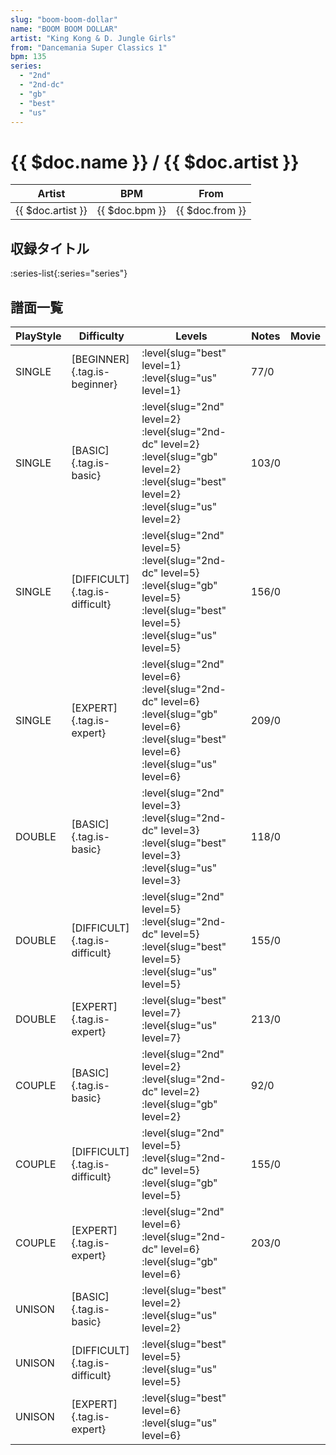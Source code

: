 ```yaml
---
slug: "boom-boom-dollar"
name: "BOOM BOOM DOLLAR"
artist: "King Kong & D. Jungle Girls"
from: "Dancemania Super Classics 1"
bpm: 135
series:
  - "2nd"
  - "2nd-dc"
  - "gb"
  - "best"
  - "us"
---
```


# {{ $doc.name }} / {{ $doc.artist }}

|Artist|BPM|From|
|------|---|----|
|{{ $doc.artist }}|{{ $doc.bpm }}|{{ $doc.from }}|

## 収録タイトル

:series-list{:series="series"}

## 譜面一覧

|PlayStyle|Difficulty|Levels|Notes|Movie|
|---------|----------|------|-----|-----|
|SINGLE|[BEGINNER]{.tag.is-beginner}|<div class="field is-grouped is-grouped-multiline">:level{slug="best" level=1} :level{slug="us" level=1}</div>|77/0||
|SINGLE|[BASIC]{.tag.is-basic}|<div class="field is-grouped is-grouped-multiline">:level{slug="2nd" level=2} :level{slug="2nd-dc" level=2} :level{slug="gb" level=2} :level{slug="best" level=2} :level{slug="us" level=2}</div>|103/0||
|SINGLE|[DIFFICULT]{.tag.is-difficult}|<div class="field is-grouped is-grouped-multiline">:level{slug="2nd" level=5} :level{slug="2nd-dc" level=5} :level{slug="gb" level=5} :level{slug="best" level=5} :level{slug="us" level=5}</div>|156/0||
|SINGLE|[EXPERT]{.tag.is-expert}|<div class="field is-grouped is-grouped-multiline">:level{slug="2nd" level=6} :level{slug="2nd-dc" level=6} :level{slug="gb" level=6} :level{slug="best" level=6} :level{slug="us" level=6}</div>|209/0||
|DOUBLE|[BASIC]{.tag.is-basic}|<div class="field is-grouped is-grouped-multiline">:level{slug="2nd" level=3} :level{slug="2nd-dc" level=3} :level{slug="best" level=3} :level{slug="us" level=3}</div>|118/0||
|DOUBLE|[DIFFICULT]{.tag.is-difficult}|<div class="field is-grouped is-grouped-multiline">:level{slug="2nd" level=5} :level{slug="2nd-dc" level=5} :level{slug="best" level=5} :level{slug="us" level=5}</div>|155/0||
|DOUBLE|[EXPERT]{.tag.is-expert}|<div class="field is-grouped is-grouped-multiline">:level{slug="best" level=7} :level{slug="us" level=7}</div>|213/0||
|COUPLE|[BASIC]{.tag.is-basic}|<div class="field is-grouped is-grouped-multiline">:level{slug="2nd" level=2} :level{slug="2nd-dc" level=2} :level{slug="gb" level=2}</div>|92/0||
|COUPLE|[DIFFICULT]{.tag.is-difficult}|<div class="field is-grouped is-grouped-multiline">:level{slug="2nd" level=5} :level{slug="2nd-dc" level=5} :level{slug="gb" level=5}</div>|155/0||
|COUPLE|[EXPERT]{.tag.is-expert}|<div class="field is-grouped is-grouped-multiline">:level{slug="2nd" level=6} :level{slug="2nd-dc" level=6} :level{slug="gb" level=6}</div>|203/0||
|UNISON|[BASIC]{.tag.is-basic}|<div class="field is-grouped is-grouped-multiline">:level{slug="best" level=2} :level{slug="us" level=2}</div>|||
|UNISON|[DIFFICULT]{.tag.is-difficult}|<div class="field is-grouped is-grouped-multiline">:level{slug="best" level=5} :level{slug="us" level=5}</div>|||
|UNISON|[EXPERT]{.tag.is-expert}|<div class="field is-grouped is-grouped-multiline">:level{slug="best" level=6} :level{slug="us" level=6}</div>|||
